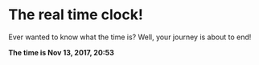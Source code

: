 # The real time clock!

Ever wanted to know what the time is? Well, your journey is about to end!

**The time is Nov 13, 2017, 20:53**
